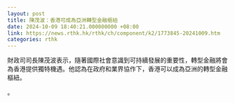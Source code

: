 ```yaml
---
layout: post
title: 陳茂波：香港可成為亞洲轉型金融樞紐
date: 2024-10-09 18:40:21.000000000 +08:00
link: https://news.rthk.hk/rthk/ch/component/k2/1773845-20241009.htm
categories: rthk
---
```


財政司司長陳茂波表示，隨著國際社會意識到可持續發展的重要性，轉型金融將會為香港提供獨特機遇。他認為在政府和業界協作下，香港可以成為亞洲的轉型金融樞紐。


。
